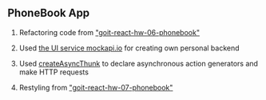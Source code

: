 ## PhoneBook App

1. Refactoring code from
   ["goit-react-hw-06-phonebook"](https://github.com/kyr13nko/goit-react-hw-06-phonebook)

2. Used [the UI service mockapi.io](https://mockapi.io/) for creating own
   personal backend

3. Used [createAsyncThunk](https://redux-toolkit.js.org/api/createAsyncThunk) to
   declare asynchronous action generators and make HTTP requests

4. Restyling from
   ["goit-react-hw-07-phonebook"](https://github.com/kyr13nko/goit-react-hw-07-phonebook)
